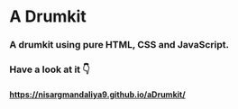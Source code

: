 # A Drumkit
### A drumkit using pure HTML, CSS and JavaScript.
### Have a look at it 👇
#### https://nisargmandaliya9.github.io/aDrumkit/
